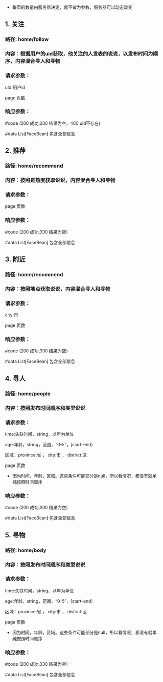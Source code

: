* 每页的数量由服务器决定，就不做为参数，服务器可以动态改变

## 1. 关注
### 路径: home/follow
### 内容：根据用户的uid获取，他关注的人发表的说说，以发布时间为顺序，内容混合寻人和寻物
### 请求参数：
uId:用户id

page:页数

### 响应参数：

#code (200 成功,300 结果为空，400 uid不存在)

#data List[FaceBean] 包含全部信息

## 2. 推荐
### 路径: home/recommend
### 内容：按照是热度获取说说，内容混合寻人和寻物
### 请求参数：

page:页数

### 响应参数：

#code (200 成功,300 结果为空）

#data List[FaceBean] 包含全部信息

## 3. 附近
### 路径: home/recommend
### 内容：按照地点获取说说，内容混合寻人和寻物
### 请求参数：

city:市

page:页数

### 响应参数：

#code (200 成功,300 结果为空）

#data List[FaceBean] 包含全部信息

## 4. 寻人
### 路径: home/people
### 内容：按照发布时间顺序和类型说说
### 请求参数：

time:失联时间，string，以年为单位

age:年龄，string，范围，“0-5”，[start-end）

区域：province:省 ， city:市 ， district:区

page:页数

* 因为时间，年龄，区域。这些条件可能部分是null，所以看情况，都没有就单纯按照时间顺序

### 响应参数：

#code (200 成功,300 结果为空）

#data List[FaceBean] 包含全部信息

## 5. 寻物
### 路径: home/body
### 内容：按照发布时间顺序和类型说说
### 请求参数：


time:失联时间，string，以年为单位

age:年龄，string，范围，“0-5”，[start-end）

区域：province:省 ， city:市 ， district:区

page:页数

* 因为时间，年龄，区域。这些条件可能部分是null，所以看情况，都没有就单纯按照时间顺序

### 响应参数：

#code (200 成功,300 结果为空）

#data List[FaceBean] 包含全部信息
